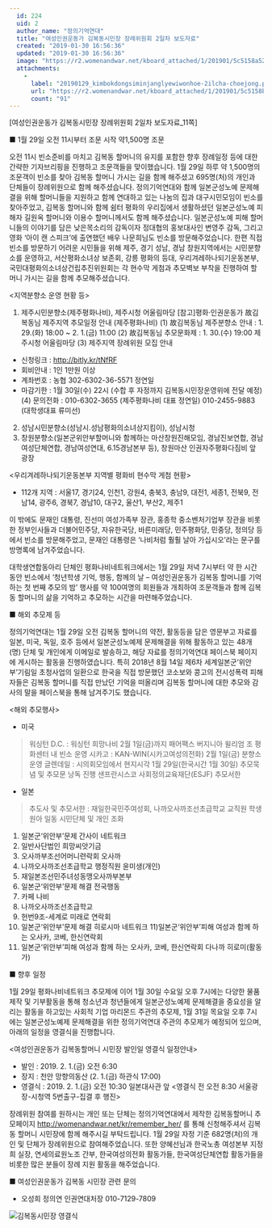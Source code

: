 ```yaml
---
  id: 224
  uid: 2
  author_name: "정의기억연대"
  title: "여성인권운동가 김복동시민장 장례위원회 2일차 보도자료"
  created: "2019-01-30 16:56:36"
  updated: "2019-01-30 16:56:36"
  image: "https://r2.womenandwar.net/kboard_attached/1/201901/5c5158a5240e85517253.jpg"
  attachments: 
    - 
      label: "20190129_kimbokdongsiminjanglyewiwonhoe-2ilcha-choejong.pdf"
      url: "https://r2.womenandwar.net/kboard_attached/1/201901/5c5158b4e010a3413441.pdf"
      count: "91"
---
```

\[여성인권운동가 김복동시민장 장례위원회 2일차 보도자료_11쪽\] 

■ 1월 29일 오전 11시부터 조문 시작 약1,500명 조문 

오전 11시 빈소준비를 마치고 김복동 할머니의 유지를 포함한 향후 장례일정 등에 대한 간략한 기자브리핑을 진행하고 조문객들을 맞이했습니다. 
1월 29일 하루 약 1,500명의 조문객이 빈소를 찾아 김복동 할머니 가시는 길을 함께 해주셨고 695명(처)의 개인과 단체들이 장례위원으로 함께 해주셨습니다. 
정의기억연대와 함께 일본군성노예 문제해결을 위해 할머니들을 지원하고 함께 연대하고 있는 나눔의 집과 대구시민모임이 빈소를 찾아주었고, 김복동 할머니와 함께 쉼터 평화의 우리집에서 생활하셨던 일본군성노예 피해자 길원옥 할머니와 이용수 할머니께서도 함께 해주셨습니다. 
일본군성노예 피해 할머니들의 이야기를 담은 낮은목소리의 감독이자 정대협의 홍보대사인 변영주 감독, 그리고 영화 ‘아이 캔 스피크’에 출연했던 배우 나문희님도 빈소를 방문해주었습니다. 
한편 직접 빈소를 방문하기 어려운 시민들을 위해 제주, 경기 성남, 경남 창원지역에서는 시민분향소를 운영하고, 서산평화소녀상 보존회, 강릉 평화의 등대, 우리겨레하나되기운동본부, 국민대평화의소녀상건립추진위원회는 각 현수막 게첨과 추모벽보 부착을 진행하여 할머니 가시는 길을 함께 추모해주셨습니다. 

<지역분향소 운영 현황 등>
1. 제주시민분향소(제주평화나비), 제주시청 어울림마당
 \[참고\]평화·인권운동가 故김복동님 제주지역 추모일정 안내 (제주평화나비)
 (1) 故김복동님 제주분향소 안내 : 1. 29.(화) 18:00 ~ 2. 1.(금) 11:00 
 (2) 故김복동님 추모문화제 : 1. 30.(수) 19:00 제주시청 어울림마당
 (3) 제주지역 장례위원 모집 안내
 - 신청링크 : http://bitly.kr/tNfRF 
 - 회비안내 : 1인 1만원 이상
 - 계좌번호 : 농협 302-6302-36-5571 정연일
 - 마감기한 : 1월 30일(수) 22시 (수합 후 자정까지 김복동시민장운영위에 전달 예정)
 (4) 문의전화 : 010-6302-3655 (제주평화나비 대표 정연일)
010-2455-9883 (대학생대표 류미선) 
2. 성남시민분향소(성남시.성남평화의소녀상지킴이), 성남시청 
3. 창원분향소(일본군위안부할머니와 함께하는 마산창원진해모임, 경남진보연합, 경남여성단체연합, 경남여성연대, 6.15경남본부 등), 창원마산 인권자주평화다짐비 앞 광장 

<우리겨레하나되기운동본부 지역별 평화비 현수막 게첨 현황>
- 112개 지역 : 서울17, 경기24, 인천1, 강원4, 충북3, 충남9, 대전1, 세종1, 전북9, 전남14, 광주6, 경북7, 경남10, 대구2, 울산1, 부산2, 제주1 

이 밖에도 문재인 대통령, 진선미 여성가족부 장관, 홍종학 중소벤처기업부 장관을 비롯한 정부인사들과 더불어민주당, 자유한국당, 바른미래당, 민주평화당, 민중당, 정의당 등에서 빈소를 방문해주었고, 문재인 대통령은 ‘나비처럼 훨훨 날아 가십시오’라는 문구를 방명록에 남겨주었습니다. 

대학생연합동아리 단체인 평화나비네트워크에서는 1월 29일 저녁 7시부터 약 한 시간 동안 빈소에서 ‘청년학생 기억, 행동, 함께의 날 – 여성인권운동가 김복동 할머니를 기억하는 첫 번째 추모의 밤’ 행사를 약 100여명의 회원들과 개최하여 조문객들과 함께 김복동 할머니의 삶을 기억하고 추모하는 시간을 마련해주었습니다. 

■ 해외 추모제 등 

정의기억연대는 1월 29일 오전 김복동 할머니의 약전, 활동등을 담은 영문부고 자료를 일본, 미국, 독일, 호주 등에서 일본군성노예제 문제해결을 위해 활동하고 있는 48개(명) 단체 및 개인에게 이메일로 발송하고, 해당 자료를 정의기억연대 페이스북 페이지에 게시하는 활동을 진행하였습니다. 
특히 2018년 8월 14일 제6차 세계일본군‘위안부’기림일 초청사업의 일환으로 한국을 직접 방문했던 코소보와 콩고의 전시성폭력 피해자들은 김복동 할머니를 직접 만났던 기억을 떠올리며 김복동 할머니에 대한 추모와 감사의 말을 페이스북을 통해 남겨주기도 했습니다. 

<해외 추모행사> 
- 미국
 > 워싱턴 D.C. : 워싱턴 희망나비 2월 1일(금)까지 패어팩스 버지니아 윌리엄 조 평화센터 내 빈소 운영 
 > 시카고 : KAN-WIN(시카고여성의전화) 2월 1일(금) 분향소 운영
 > 글렌데일 : 시의회모임에서 현지시각 1월 29일(한국시간 1월 30일) 추모묵념 및 추모문 낭독 진행
 > 샌프란시스코 사회정의교육재단(ESJF) 추모서한 
- 일본 
 > 추도사 및 추모서한 : 재일한국민주여성회, 나까오사까조선초급학교 교직원 학생 원아 일동 
 > 시민단체 및 개인 조화 
 1) 일본군‘위안부’문제 간사이 네트워크
 2) 일반사단법인 희망씨앗기금
 3) 오사까부조선어머니련락회 오사까
 4) 나까오사까조선초급학교 행정직원 윤미생(개인)
 5) 재일본조선민주녀성동맹오사까부본부
 6) 일본군‘위안부’문제 해결 전국행동
 7) 카페 나비
 8) 나까오사까조선초급학교
 9) 헌번9조-세계로 미래로 연락회
 10) 일본군‘위안부’문제 해결 히로시마 네트워크
 11)일본군‘위안부’피해 여성과 함께 하는 오사카, 코베, 한신연락회
 12) 일본군‘위안부’피해 여성과 함께 하는 오사카, 코베, 한신연락회 다나까 히로미(활동가)

■ 향후 일정 

1월 29일 평화나비네트워크 추모제에 이어 1월 30일 수요일 오후 7시에는 다양한 물품제작 및 기부활동을 통해 청소년과 청년들에게 일본군성노예제 문제해결을 중요성을 알리는 활동을 하고있는 사회적 기업 마리몬드 주관의 추모제, 1월 31일 목요일 오후 7시에는 일본군성노예제 문제해결을 위한 정의기억연대 주관의 추모제가 예정되어 있으며, 아래의 일정을 영결식을 진행합니다. 

<여성인권운동가 김복동할머니 시민장 발인일 영결식 일정안내>
- 발인 : 2019. 2. 1.(금) 오전 6:30
- 장지 : 천안 망향의동산 (2. 1.(금) 하관식 17:00)
- 영결식 : 2019. 2. 1.(금) 오전 10:30 일본대사관 앞
 <영결식 전 오전 8:30 서울광장-시청역 5번출구-집결 후 행진>

장례위원 참여를 원하시는 개인 또는 단체는 정의기억연대에서 제작한 김복동할머니 추모페이지 http://womenandwar.net/kr/remember_her/ 를 통해 신청해주셔서 김복동 할머니 시민장에 함께 해주시길 부탁드립니다. 
1월 29일 자정 기준 682명(처)의 개인 및 단체가 장례위원으로 참여해주었습니다. 또한 양혜선님과 한국노총 여성본부 지정희 실장, 연세의료원노조 간부, 한국여성의전화 활동가들, 한국여성단체연합 활동가들을 비롯한 많은 분들이 장례 지원 활동을 해주었습니다. 

■ 여성인권운동가 김복동 시민장 관련 문의 
- 오성희 정의연 인권연대처장 010-7129-7809

 ![김복동시민장 영결식](https://r2.womenandwar.net/kboard_attached/1/201901/5c5158a5240e85517253.jpg)